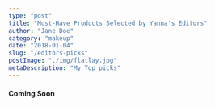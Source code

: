 ```yaml
---
type: "post"
title: "Must-Have Products Selected by Yanna's Editors"
author: "Jane Doe"
category: "makeup"
date: "2018-01-04"
slug: "/editors-picks"
postImage: "./img/flatlay.jpg"
metaDescription: "My Top picks"
---
```


#### Coming Soon
